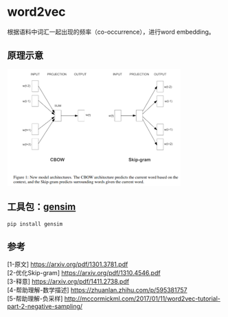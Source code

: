 <style>
img{
    width: 80%;
}
</style>

# word2vec

根据语料中词汇一起出现的频率（co-occurrence），进行word embedding。

## 原理示意

![](word2vec/1.PNG)   



## 工具包：[gensim](https://radimrehurek.com/gensim/auto_examples/tutorials/run_word2vec.html#sphx-glr-auto-examples-tutorials-run-word2vec-py)

```
pip install gensim
```


## 参考

[1-原文] https://arxiv.org/pdf/1301.3781.pdf  
[2-优化Skip-gram] https://arxiv.org/pdf/1310.4546.pdf  
[3-释意] https://arxiv.org/pdf/1411.2738.pdf  
[4-帮助理解-数学描述] https://zhuanlan.zhihu.com/p/595381757  
[5-帮助理解-负采样] http://mccormickml.com/2017/01/11/word2vec-tutorial-part-2-negative-sampling/

